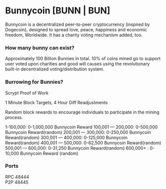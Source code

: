 # Bunnycoin [BUNN | BUN] 

Bunnycoin is a decentralized peer-to-peer cryptocurrency (inspired by Dogecoin), designed to spread love, peace, happiness and economic freedom, Worldwide. It has a charity voting mechanism added, too.

### How many bunny can exist?

Approximately 100 Billion Bunnies in total. 10% of coins mined go to support user voted upon charities and good will causes using the revolutionary built-in decentralized voting/distribution system.

### Burrowing for Bunnies?

Scrypt Proof of Work

1 Minute Block Targets, 4 Hour Diff Readjustments

Random block rewards to encourage individuals to participate in the mining process.

1-100,000: 0-1,000,000 Bunnycoin Reward
100,001 — 200,000: 0-500,000 Bunnycoin Reward(random)
200,001 — 300,000: 0-250,000 Bunnycoin Reward(random)
300,001 — 400,000: 0-125,000 Bunnycoin Reward(random)
400,001 — 500,000: 0-62,500 Bunnycoin Reward(random)
500,001 — 600,000: 0-31,250 Bunnycoin Reward(random)
600,000+ : 0-10,000 Bunnycoin Reward (random)

### Ports

RPC 48444<br />
P2P 48445
